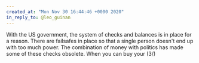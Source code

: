 ```yaml
---
created_at: "Mon Nov 30 16:44:46 +0000 2020"
in_reply_to: @leo_guinan
---
```


With the US government,  the system of checks and balances is in place for a reason. There are failsafes in place so that a single person doesn't end up with too much power. The combination of money with politics has made some of these checks obsolete. When you can buy your (3/)